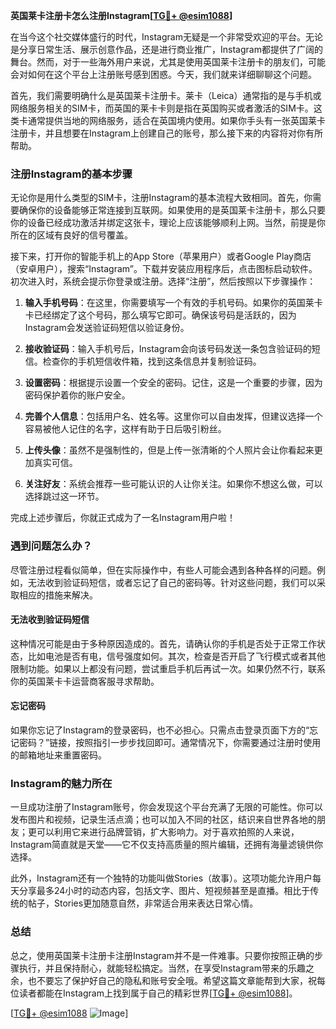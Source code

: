 **英国莱卡注册卡怎么注册Instagram[[TG💪+ @esim1088](https://t.me/s/esim1088)]**

在当今这个社交媒体盛行的时代，Instagram无疑是一个非常受欢迎的平台。无论是分享日常生活、展示创意作品，还是进行商业推广，Instagram都提供了广阔的舞台。然而，对于一些海外用户来说，尤其是使用英国莱卡注册卡的朋友们，可能会对如何在这个平台上注册账号感到困惑。今天，我们就来详细聊聊这个问题。

首先，我们需要明确什么是英国莱卡注册卡。莱卡（Leica）通常指的是与手机或网络服务相关的SIM卡，而英国的莱卡卡则是指在英国购买或者激活的SIM卡。这类卡通常提供当地的网络服务，适合在英国境内使用。如果你手头有一张英国莱卡注册卡，并且想要在Instagram上创建自己的账号，那么接下来的内容将对你有所帮助。

### 注册Instagram的基本步骤

无论你是用什么类型的SIM卡，注册Instagram的基本流程大致相同。首先，你需要确保你的设备能够正常连接到互联网。如果使用的是英国莱卡注册卡，那么只要你的设备已经成功激活并绑定这张卡，理论上应该能够顺利上网。当然，前提是你所在的区域有良好的信号覆盖。

接下来，打开你的智能手机上的App Store（苹果用户）或者Google Play商店（安卓用户），搜索“Instagram”。下载并安装应用程序后，点击图标启动软件。初次进入时，系统会提示你登录或注册。选择“注册”，然后按照以下步骤操作：

1. **输入手机号码**：在这里，你需要填写一个有效的手机号码。如果你的英国莱卡卡已经绑定了这个号码，那么填写它即可。确保该号码是活跃的，因为Instagram会发送验证码短信以验证身份。

2. **接收验证码**：输入手机号后，Instagram会向该号码发送一条包含验证码的短信。检查你的手机短信收件箱，找到这条信息并复制验证码。

3. **设置密码**：根据提示设置一个安全的密码。记住，这是一个重要的步骤，因为密码保护着你的账户安全。

4. **完善个人信息**：包括用户名、姓名等。这里你可以自由发挥，但建议选择一个容易被他人记住的名字，这样有助于日后吸引粉丝。

5. **上传头像**：虽然不是强制性的，但是上传一张清晰的个人照片会让你看起来更加真实可信。

6. **关注好友**：系统会推荐一些可能认识的人让你关注。如果你不想这么做，可以选择跳过这一环节。

完成上述步骤后，你就正式成为了一名Instagram用户啦！

### 遇到问题怎么办？

尽管注册过程看似简单，但在实际操作中，有些人可能会遇到各种各样的问题。例如，无法收到验证码短信，或者忘记了自己的密码等。针对这些问题，我们可以采取相应的措施来解决。

#### 无法收到验证码短信

这种情况可能是由于多种原因造成的。首先，请确认你的手机是否处于正常工作状态，比如电池是否有电，信号强度如何。其次，检查是否开启了飞行模式或者其他限制功能。如果以上都没有问题，尝试重启手机后再试一次。如果仍然不行，联系你的英国莱卡卡运营商客服寻求帮助。

#### 忘记密码

如果你忘记了Instagram的登录密码，也不必担心。只需点击登录页面下方的“忘记密码？”链接，按照指引一步步找回即可。通常情况下，你需要通过注册时使用的邮箱地址来重置密码。

### Instagram的魅力所在

一旦成功注册了Instagram账号，你会发现这个平台充满了无限的可能性。你可以发布图片和视频，记录生活点滴；也可以加入不同的社区，结识来自世界各地的朋友；更可以利用它来进行品牌营销，扩大影响力。对于喜欢拍照的人来说，Instagram简直就是天堂——它不仅支持高质量的照片编辑，还拥有海量滤镜供你选择。

此外，Instagram还有一个独特的功能叫做Stories（故事）。这项功能允许用户每天分享最多24小时的动态内容，包括文字、图片、短视频甚至是直播。相比于传统的帖子，Stories更加随意自然，非常适合用来表达日常心情。

### 总结

总之，使用英国莱卡注册卡注册Instagram并不是一件难事。只要你按照正确的步骤执行，并且保持耐心，就能轻松搞定。当然，在享受Instagram带来的乐趣之余，也不要忘了保护好自己的隐私和账号安全哦。希望这篇文章能帮到大家，祝每位读者都能在Instagram上找到属于自己的精彩世界[[TG💪+ @esim1088](https://t.me/s/esim1088)]。

[[TG💪+ @esim1088](https://t.me/s/esim1088) ![Image](https://i.postimg.cc/4NQfJmqS/Snipaste-2025-05-13-00-14-12.png)]